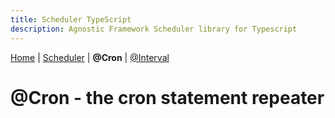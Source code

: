 ```yaml
---
title: Scheduler TypeScript
description: Agnostic Framework Scheduler library for Typescript
---
```

[Home](../index.md) | [Scheduler](../scheduler/index.md) | **@Cron** | [@Interval](../annotations/interval/index.md)
&nbsp;
&nbsp;
&nbsp;
&nbsp;
# @Cron - the cron statement repeater